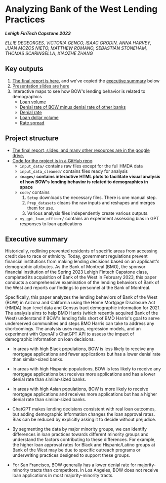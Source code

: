 # Analyzing Bank of the West Lending Practices

_**Lehigh FinTech Capstone 2023**_

_ELLIE DEGEORGES, VICTORIA GENCO, ISAAC GRODIN, ANNA HARVEY, JUAN MOZOS NIETO, MATTHEW ROMANO, SEBASTIAN STONEHAM, THOMAS SCARINGELLA, XIAOZHE ZHANG_

## Key outputs 

1. [The final report is here](https://docs.google.com/document/d/10il6w9Ba1WiDdkzaO7gURanng8vfJzrE1dgXDekf2hc/edit), and we've copied the [executive summary](#executive-summary) below
1. [Presentation slides are here](https://docs.google.com/presentation/d/1q07KR__ia5sOO5cpTJn0IomlGf4_liDws4V6X8vzo9s/edit#slide=id.geee9c6bb34_0_0)
1. Interactive maps to see how BOW's lending behavior is related to demographics 
    - [Loan volume](images/BOW_log(numloans).html)
    - [Denial rate of BOW minus denial rate of other banks](images/denial_rate_percent_difference.html)
    - [Denial rate](images/BOW_denial_rate.html)
    - [Loan dollar volume](images/BOW_log(dol_loans).html)
    - [Rate spread](images/BOW_mean_approved_rate_spread.html)

## Project structure

- [The final report, slides, and many other resources are in the google drive.](https://drive.google.com/drive/u/0/folders/1DPcRaSeDLkYzMvdZ4mGRYJXpyK3mLcln)
- [Code for the project is in a GitHub repo](https://github.com/LeDataSciFi/FinTech-Capstone-2023)
    - `input_data/` contains raw files except for the full HMDA data
    - `input_data_cleaned/` contains files ready for analysis
    - **`images/` contains interactive HTML plots to facilitate visual analysis of how BOW's lending behavior is related to demographics in space**
    - `code/` contains 
        1. `Setup` downloads the necessary files. There is one manual step.
        1. `Prep_datasets` cleans the raw inputs and reshapes and merges them for use.
        1. Various analysis files independently create various outputs. 
    - `my_gpt_loan_officer/` contains an experiment assessing bias in GPT responses to loan applications    

## Executive summary

Historically, redlining prevented residents of specific areas from accessing credit due to race or ethnicity. Today, government regulations prevent financial institutions from making lending decisions based on an applicant's demographic attributes. As the Bank of Montreal (BMO), the sponsor financial institution of the Spring 2023 Lehigh Fintech Capstone class,  completed its acquisition of Bank of the West in February 2023, this paper conducts a comprehensive examination of the lending behaviors of Bank of the West and reports our findings to personnel at the Bank of Montreal.

Specifically, this paper analyzes the lending behaviors of Bank of the West (BOW) in Arizona and California using the Home Mortgage Disclosure Act (HMDA) loan-level data and Census tract demographic information for 2021. The analysis aims to help BMO Harris (which recently acquired Bank of the West) understand if BOW's lending falls short of BMO Harris's goal to serve underserved communities and steps BMO Harris can take to address any shortcomings. The analysis uses maps, regression models, and an experiment with OpenAI's ChatGPT API to assess the impact of demographic information on loan decisions. 

- In areas with high Black populations, BOW is less likely to receive any mortgage applications and fewer applications but has a lower denial rate than similar-sized banks.

- In areas with high Hispanic populations, BOW is less likely to receive any mortgage applications but receives more applications and has a lower denial rate than similar-sized banks.

- In areas with high Asian populations, BOW is more likely to receive mortgage applications and receives more applications but has a higher denial rate than similar-sized banks.

- ChatGPT makes lending decisions consistent with real loan outcomes, but adding demographic information changes the loan approval rates. Bias can be reduced by explicitly asking it to decide without prejudice. 

- By segmenting the data by major minority groups, we can identify differences in loan practices towards different minority groups and understand the factors contributing to these differences. For example, the higher loan approval rates for Black and Hispanic/Latino groups at Bank of the West may be due to specific outreach programs or underwriting practices designed to support these groups.

- For San Francisco, BOW generally has a lower denial rate for majority-minority tracts than competitors. In Los Angeles, BOW does not receive loan applications in most majority-minority tracts. 
